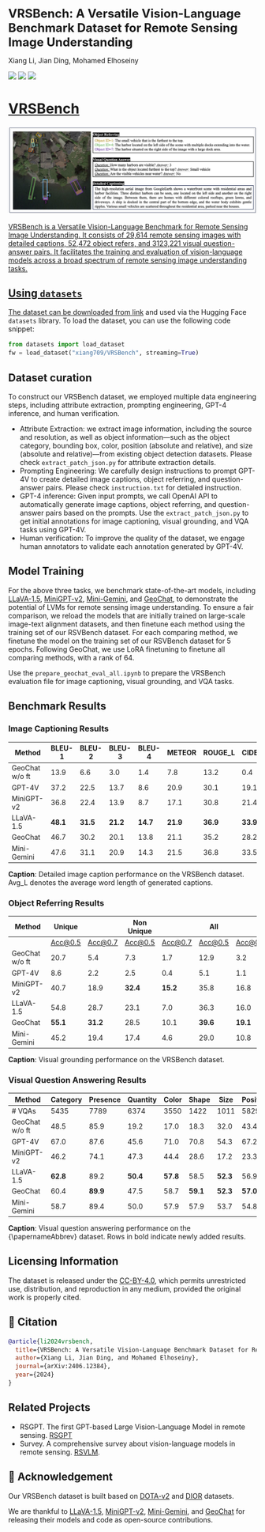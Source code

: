 
<font size='5'>**VRSBench: A Versatile Vision-Language Benchmark Dataset for Remote Sensing Image Understanding**</font>

Xiang Li, Jian Ding, Mohamed Elhoseiny

<a href='https://vrsbench.github.io'><img src='https://img.shields.io/badge/Project-Page-Green'></a> <a href='https://arxiv.org/abs/2406.12384'><img src='https://img.shields.io/badge/Paper-Arxiv-red'></a>  <a href='https://huggingface.co/datasets/xiang709/VRSBench'><img src='https://img.shields.io/badge/%F0%9F%A4%97%20Hugging%20Face-Spaces-blue'>

# VRSBench
<center>
    <img src="fig_example.png" alt="VRSBench is a Versatile Vision-Language Benchmark for Remote Sensing Image Understanding.">
</center>

VRSBench is a Versatile Vision-Language Benchmark for Remote Sensing Image Understanding. It consists of 29,614 remote sensing images with detailed captions, 52,472 object refers, and 3123,221 visual question-answer pairs. It facilitates the training and evaluation of vision-language models across a broad spectrum of remote sensing image understanding tasks. 

## Using `datasets`

The dataset can be downloaded from [link](https://huggingface.co/datasets/xiang709/VRSBench) and used via the Hugging Face `datasets` library. To load the dataset, you can use the following code snippet:

```python
from datasets import load_dataset
fw = load_dataset("xiang709/VRSBench", streaming=True)
```

## Dataset curation
To construct our VRSBench dataset, we employed multiple data engineering steps, including attribute
extraction, prompting engineering, GPT-4 inference, and human verification. 

- Attribute Extraction: we extract image information, including the source and resolution, as well as object information—such as the object category, bounding box, color, position (absolute and relative), and size (absolute and relative)—from existing object detection datasets. Please check ```extract_patch_json.py``` for attribute extraction details.
- Prompting Engineering: We carefully design instructions to prompt GPT-4V to create detailed image captions, object referring, and question-answer pairs. Please check ```instruction.txt``` for detialed instruction.
- GPT-4 inference: Given input prompts, we call OpenAI API to automatically generate image captions, object referring, and question-answer pairs based on the prompts. Use the ```extract_patch_json.py``` to get initial annotations for image captioning, visual grounding, and VQA tasks using GPT-4V.
- Human verification: To improve the quality of the dataset, we engage human annotators to validate each annotation generated by GPT-4V.


## Model Training
For the above three tasks, we benchmark state-of-the-art models, including [LLaVA-1.5](https://github.com/haotian-liu/LLaVA), [MiniGPT-v2](https://github.com/Vision-CAIR/MiniGPT-4), [Mini-Gemini](https://github.com/dvlab-research/MGM), and [GeoChat](https://github.com/mbzuai-oryx/GeoChat), to demonstrate the potential of LVMs for remote sensing image understanding. To ensure a fair comparison, we reload the models that are initially trained on large-scale image-text alignment datasets, and then finetune each method using the training set of our RSVBench dataset. For each comparing method, we finetune the model on the training set of our RSVBench dataset for 5 epochs. Following GeoChat, we use LoRA finetuning to finetune all comparing methods, with a rank of 64. 

Use the ```prepare_geochat_eval_all.ipynb``` to prepare the VRSBench evaluation file for image captioning, visual grounding, and VQA tasks.

## Benchmark Results
### Image Captioning Results
| Method                   | BLEU-1 | BLEU-2 | BLEU-3 | BLEU-4 | METEOR | ROUGE_L | CIDEr | Avg_L |
|--------------------------|--------|--------|--------|--------|--------|---------|-------|-------|
| GeoChat w/o ft       | 13.9   | 6.6    | 3.0    | 1.4    | 7.8    | 13.2    | 0.4   | 36    |
| GPT-4V               | 37.2   | 22.5   | 13.7   | 8.6    | 20.9   | 30.1    | 19.1  | 67    |
| MiniGPT-v2           | 36.8   | 22.4   | 13.9   | 8.7    | 17.1   | 30.8    | 21.4  | 37    |
| LLaVA-1.5            | **48.1** | **31.5** | **21.2** | **14.7** | **21.9** | **36.9** | **33.9** | 49    |
| GeoChat              | 46.7   | 30.2   | 20.1   | 13.8   | 21.1   | 35.2    | 28.2  | 52    |
Mini-Gemini     | 47.6   | 31.1   | 20.9   | 14.3   | 21.5   | 36.8    | 33.5  | 47    |

**Caption**: Detailed image caption performance on the VRSBench dataset. Avg\_L denotes the average word length of generated captions.

### Object Referring Results
| Method                        | Unique       |          | Non Unique  |          | All       |          |
|-------------------------------|--------------|----------|-------------|----------|-----------|----------|
|                               | Acc@0.5      | Acc@0.7  | Acc@0.5     | Acc@0.7  | Acc@0.5   | Acc@0.7  |
| GeoChat w/o ft      | 20.7             | 5.4    | 7.3              | 1.7    | 12.9              | 3.2    |
| GPT-4V                  | 8.6              | 2.2    | 2.5              | 0.4    | 5.1               | 1.1    |
| MiniGPT-v2          | 40.7             | 18.9   | **32.4**         | **15.2** | 35.8             | 16.8   |
| LLaVA-1.5           | 54.8             | 28.7   | 23.1             | 7.0    | 36.3              | 16.0   |
| GeoChat             | **55.1**         | **31.2** | 28.5           | 10.1   | **39.6**          | **19.1** |
| Mini-Gemini         | 45.2             | 19.4   | 17.4             | 4.6    | 29.0              | 10.8   |

**Caption**: Visual grounding performance on the VRSBench dataset. 


### Visual Question Answering Results
| Method                  | Category | Presence | Quantity | Color | Shape | Size | Position | Direction | Scene | Reasoning | Avg.  |
|-------------------------|----------|----------|----------|-------|-------|------|----------|-----------|-------|-----------|-------|
| # VQAs                  | 5435     | 7789     | 6374     | 3550  | 1422  | 1011 | 5829     | 477       | 4620  | 902       |       |
| GeoChat w/o ft      | 48.5     | 85.9     | 19.2     | 17.0  | 18.3  | 32.0 | 43.4     | 42.1      | 44.2  | 57.4      | 40.8  |
| GPT-4V                  | 67.0     | 87.6     | 45.6     | 71.0  | 70.8  | 54.3 | 67.2     | 50.7      | 69.8  | 72.4      | 65.6  |
| MiniGPT-v2          | 46.2     | 74.1     | 47.3     | 44.4  | 28.6  | 17.2 | 23.3     | 15.3      | 38.7  | 36.3      | 37.1  |
| LLaVA-1.5           | **62.8** | 89.2     | **50.4** | **57.8** | 58.5 | **52.3** | 56.9     | **50.7** | **66.0** | **64.9** | **60.9** |
| GeoChat             | 60.4     | **89.9** | 47.5     | 58.7  | **59.1** | **52.3** | **57.0** | 50.3      | 66.1  | **64.9** | 60.6  |
| Mini-Gemini         | 58.7     | 89.4     | 50.0     | 57.9  | 57.9  | 53.7 | 54.8     | 50.1      | 65.0  | 64.3      | 60.2  |

**Caption**: Visual question answering performance on the {\papernameAbbrev} dataset. Rows in bold indicate newly added results.

## Licensing Information
The dataset is released under the [CC-BY-4.0]([https://creativecommons.org/licenses/by-nc/4.0/deed.en](https://creativecommons.org/licenses/by/4.0/deed.en)), which permits unrestricted use, distribution, and reproduction in any medium, provided the original work is properly cited.

## 📜 Citation

```bibtex
@article{li2024vrsbench,
  title={VRSBench: A Versatile Vision-Language Benchmark Dataset for Remote Sensing Image Understanding},
  author={Xiang Li, Jian Ding, and Mohamed Elhoseiny},
  journal={arXiv:2406.12384},
  year={2024}
}
```

## Related Projects
- RSGPT. The first GPT-based Large Vision-Language Model in remote sensing. [RSGPT](https://github.com/Lavender105/RSGPT) 
- Survey. A comprehensive survey about vision-language models in remote sensing. [RSVLM](https://arxiv.org/pdf/2305.05726.pdf).

## 🙏 Acknowledgement
Our VRSBench dataset is built based on [DOTA-v2](https://captain-whu.github.io/DOTA/dataset.html) and [DIOR](https://gcheng-nwpu.github.io/#Datasets) datasets.

We are thankful to [LLaVA-1.5](https://github.com/haotian-liu/LLaVA), [MiniGPT-v2](https://github.com/Vision-CAIR/MiniGPT-4), [Mini-Gemini](https://github.com/dvlab-research/MGM), and [GeoChat](https://github.com/mbzuai-oryx/GeoChat) for releasing their models and code as open-source contributions.

